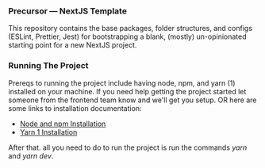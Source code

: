 ### Precursor — NextJS Template

This repository contains the base packages, folder structures, and configs (ESLint, Prettier, Jest) for bootstrapping a blank, (mostly) un-opinionated starting point for a new NextJS project.

### Running The Project

Prereqs to running the project include having node, npm, and yarn (1) installed on your machine. If you need help getting the project started let someone from the frontend team know and we'll get you setup. OR here are some links to installation documentation:

- [Node and npm Installation](https://docs.npmjs.com/downloading-and-installing-node-js-and-npm)
- [Yarn 1 Installation](https://classic.yarnpkg.com/en/docs/install#mac-stable)

After that. all you need to do to run the project is run the commands _yarn_ and _yarn dev_. 
